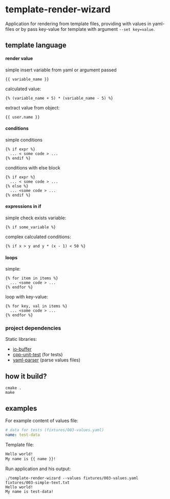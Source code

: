 # template-render-wizard

Application for rendering from template files, providing with values in yaml-files or by pass key-value for template with argument `--set key=value`.

## template language

#### render value
simple insert variable from yaml or argument passed
```
{{ variable_name }}
```
calculated value:
```
{% (variable_name + 5) * (variable_name - 5) %}
```
extract value from object:
```
{{ user.name }}
```

#### conditions
simple conditions
```
{% if expr %}
  ... < some code > ...
{% endif %}
```
conditions with else block
```
{% if expr %}
  ... < some code > ...
{% else %}
  ... <some code > ...
{% endif %}
```
#### expressions in if
simple check exists variable:
```
{% if some_variable %}
```
complex calculated conditions:
```
{% if x > y and y * (x - 1) < 50 %}
```

#### loops
simple:
```
{% for item in items %}
  ... <some code > ...
{% endfor %}
```
loop with key-value:
```
{% for key, val in items %}
  ... <some code > ...
{% endfor %}
```

### project dependencies
Static libraries:
  - [io-buffer](https://github.com/Alexander1000/io-buffer)
  - [cpp-unit-test](https://github.com/Alexander1000/cpp-unit-test) (for tests)
  - [yaml-parser](https://github.com/Alexander1000/yaml-parser) (parse values files)
  
## how it build?
```shell
cmake .
make
```

## examples
For example content of values file:
```yaml
# data for tests (fixtures/003-values.yaml)
name: test-data
```

Template file:
```txt
Hello world!
My name is {{ name }}!
```

Run application and his output:
```shell
./template-render-wizard --values fixtures/003-values.yaml fixtures/003-simple-text.txt
Hello world!
My name is test-data!

```
